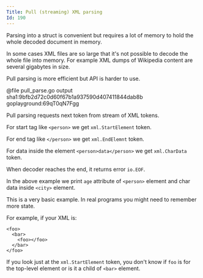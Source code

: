 ```yaml
---
Title: Pull (streaming) XML parsing
Id: 190
---
```


Parsing into a struct is convenient but requires a lot of memory to hold the whole decoded document in memory.

In some cases XML files are so large that it's not possible to decode the whole file into memory. For example XML dumps of Wikipedia content are several gigabytes in size.

Pull parsing is more efficient but API is harder to use.

@file pull_parse.go output sha1:9bfb2d72c0d60f67b1a937590d407411844dab8b goplayground:69qT0qN7Fgg

Pull parsing requests next token from stream of XML tokens.

For start tag like `<person>` we get `xml.StartElement` token.

For end tag like `</person>` we get `xml.EndElemnt` token.

For data inside the element `<person>data</person>` we get `xml.CharData` token.

When decoder reaches the end, it returns error `io.EOF`.

In the above example we print `age` attribute of `<person>` element and char data inside `<city>` element.

This is a very basic example. In real programs you might need to remember more state.

For example, if your XML is:

```
<foo>
  <bar>
    <foo></foo>
  </bar>
</foo>
```

If you look just at the `xml.StartElement` token, you don't know if `foo` is for the top-level element or is it a child of `<bar>` element.
